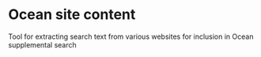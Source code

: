 # Ocean site content

Tool for extracting search text from various websites for inclusion in Ocean supplemental search

